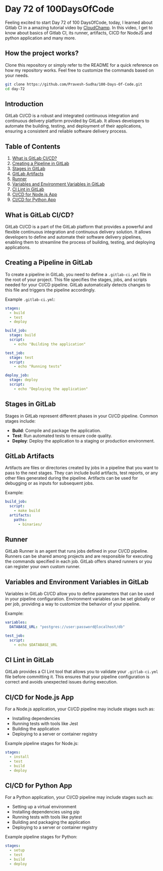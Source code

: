 # Day 72 of 100DaysOfCode

Feeling excited to start Day 72 of 100 DaysOfCode, today, I learned about Gitlab CI in a amazing tutorial video by [CloudChamp](https://youtu.be/JWXVijJfnHc?si=fKMk3fULmH_ak7f4). In this video, I get to know about basics of Gitlab CI, its runner, artifacts, CICD for NodeJS and python application and many more. 

## How the project works?

Clone this repository or simply refer to the README for a quick reference on how my repository works. Feel free to customize the commands based on your needs.

```bash
git clone https://github.com/Pravesh-Sudha/100-Days-Of-Code.git
cd day-72
```

## Introduction

GitLab CI/CD is a robust and integrated continuous integration and continuous delivery platform provided by GitLab. It allows developers to automate the building, testing, and deployment of their applications, ensuring a consistent and reliable software delivery process.

## Table of Contents

1. [What is GitLab CI/CD?](#what-is-gitlab-cicd)
2. [Creating a Pipeline in GitLab](#creating-a-pipeline-in-gitlab)
3. [Stages in GitLab](#stages-in-gitlab)
4. [GitLab Artifacts](#gitlab-artifacts)
5. [Runner](#runner)
6. [Variables and Environment Variables in GitLab](#variables-and-environment-variables-in-gitlab)
7. [CI Lint in GitLab](#ci-lint-in-gitlab)
8. [CI/CD for Node.js App](#cicd-for-nodejs-app)
9. [CI/CD for Python App](#cicd-for-python-app)

## What is GitLab CI/CD?

GitLab CI/CD is a part of the GitLab platform that provides a powerful and flexible continuous integration and continuous delivery solution. It allows developers to define and automate their software delivery pipelines, enabling them to streamline the process of building, testing, and deploying applications.

## Creating a Pipeline in GitLab

To create a pipeline in GitLab, you need to define a `.gitlab-ci.yml` file in the root of your project. This file specifies the stages, jobs, and scripts needed for your CI/CD pipeline. GitLab automatically detects changes to this file and triggers the pipeline accordingly.

Example `.gitlab-ci.yml`:

```yaml
stages:
  - build
  - test
  - deploy

build_job:
  stage: build
  script:
    - echo "Building the application"

test_job:
  stage: test
  script:
    - echo "Running tests"

deploy_job:
  stage: deploy
  script:
    - echo "Deploying the application"
```

## Stages in GitLab

Stages in GitLab represent different phases in your CI/CD pipeline. Common stages include:

- **Build**: Compile and package the application.
- **Test**: Run automated tests to ensure code quality.
- **Deploy**: Deploy the application to a staging or production environment.

## GitLab Artifacts

Artifacts are files or directories created by jobs in a pipeline that you want to pass to the next stages. They can include build artifacts, test reports, or any other files generated during the pipeline. Artifacts can be used for debugging or as inputs for subsequent jobs.

Example:

```yaml
build_job:
  script:
    - make build
  artifacts:
    paths:
      - binaries/
```

## Runner

GitLab Runner is an agent that runs jobs defined in your CI/CD pipeline. Runners can be shared among projects and are responsible for executing the commands specified in each job. GitLab offers shared runners or you can register your own custom runner.

## Variables and Environment Variables in GitLab

Variables in GitLab CI/CD allow you to define parameters that can be used in your pipeline configuration. Environment variables can be set globally or per job, providing a way to customize the behavior of your pipeline.

Example:

```yaml
variables:
  DATABASE_URL: "postgres://user:password@localhost/db"

test_job:
  script:
    - echo $DATABASE_URL
```

## CI Lint in GitLab

GitLab provides a CI Lint tool that allows you to validate your `.gitlab-ci.yml` file before committing it. This ensures that your pipeline configuration is correct and avoids unexpected issues during execution.

## CI/CD for Node.js App

For a Node.js application, your CI/CD pipeline may include stages such as:

- Installing dependencies
- Running tests with tools like Jest
- Building the application
- Deploying to a server or container registry

Example pipeline stages for Node.js:

```yaml
stages:
  - install
  - test
  - build
  - deploy
```

## CI/CD for Python App

For a Python application, your CI/CD pipeline may include stages such as:

- Setting up a virtual environment
- Installing dependencies using pip
- Running tests with tools like pytest
- Building and packaging the application
- Deploying to a server or container registry

Example pipeline stages for Python:

```yaml
stages:
  - setup
  - test
  - build
  - deploy
```